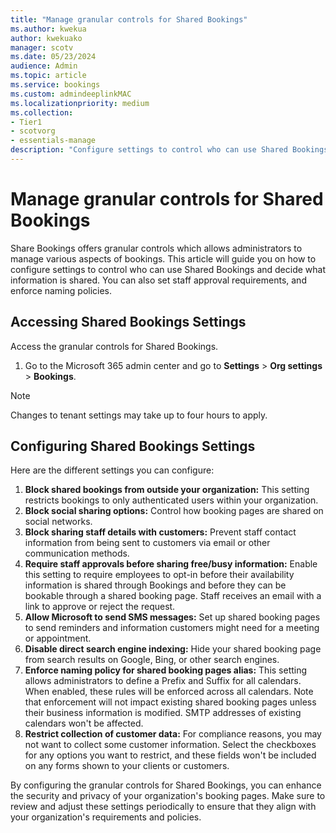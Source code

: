 ```yaml
---
title: "Manage granular controls for Shared Bookings"
ms.author: kwekua
author: kwekuako
manager: scotv
ms.date: 05/23/2024
audience: Admin
ms.topic: article
ms.service: bookings
ms.custom: admindeeplinkMAC
ms.localizationpriority: medium
ms.collection:
- Tier1
- scotvorg
- essentials-manage
description: "Configure settings to control who can use Shared Bookings"
---
```


# Manage granular controls for Shared Bookings

Share Bookings offers granular controls which allows administrators to manage various aspects of bookings. This article will guide you on how to configure settings to control who can use Shared Bookings and decide what information is shared. You can also set staff approval requirements, and enforce naming policies.

## Accessing Shared Bookings Settings

Access the granular controls for Shared Bookings.

1. Go to the Microsoft 365 admin center and go to **Settings** \> **Org settings** \> **Bookings**.

> [!NOTE]
> Changes to tenant settings may take up to four hours to apply.

## Configuring Shared Bookings Settings

Here are the different settings you can configure:

1. **Block shared bookings from outside your organization:** This setting restricts bookings to only authenticated users within your organization.
2. **Block social sharing options:** Control how booking pages are shared on social networks.
3. **Block sharing staff details with customers:** Prevent staff contact information from being sent to customers via email or other communication methods.
4. **Require staff approvals before sharing free/busy information:** Enable this setting to require employees to opt-in before their availability information is shared through Bookings and before they can be bookable through a shared booking page. Staff receives an email with a link to approve or reject the request.
5. **Allow Microsoft to send SMS messages:** Set up shared booking pages to send reminders and information customers might need for a meeting or appointment.
6. **Disable direct search engine indexing:** Hide your shared booking page from search results on Google, Bing, or other search engines.
7. **Enforce naming policy for shared booking pages alias:** This setting allows administrators to define a Prefix and Suffix for all calendars. When enabled, these rules will be enforced across all calendars. Note that enforcement will not impact existing shared booking pages unless their business information is modified. SMTP addresses of existing calendars won't be affected.
8. **Restrict collection of customer data:** For compliance reasons, you may not want to collect some customer information. Select the checkboxes for any options you want to restrict, and these fields won't be included on any forms shown to your clients or customers.

By configuring the granular controls for Shared Bookings, you can enhance the security and privacy of your organization's booking pages. Make sure to review and adjust these settings periodically to ensure that they align with your organization's requirements and policies.
